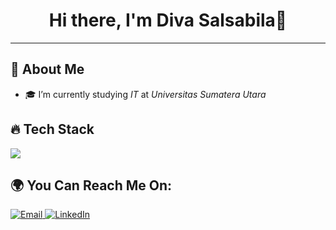 ##
<h1 align="center">Hi there, I'm Diva Salsabila👋</h1>

---

## 🚀 About Me
- 🎓 I’m currently studying *IT* at *Universitas Sumatera Utara*  
## 🔥 Tech Stack
<p align="left">
  <img src="https://skillicons.dev/icons?i=html,css,js,github,vscode" />
</p>

## 🌍 You Can Reach Me On:
<p align="left">
    <a href="mailto:salsabiladivasalsa@gmail.com">
    <img alt="Email" src="https://img.shields.io/badge/Email-red?style=for-the-badge&logo=gmail&logoColor=white" />
  </a>
  <a href="www.linkedin.com/in/diva-salsabila-71b747342" target="_blank">
    <img alt="LinkedIn" src="https://img.shields.io/badge/LinkedIn-A7C7E7?style=for-the-badge&logo=linkedin&logoColor=white" />
  </a>
</p>
